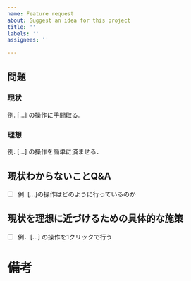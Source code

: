 ```yaml
---
name: Feature request
about: Suggest an idea for this project
title: ''
labels: ''
assignees: ''

---
```


## 問題
### 現状
例. [...] の操作に手間取る.

### 理想
例. [...] の操作を簡単に済ませる．

## 現状わからないことQ&A
- [ ] 例. [...]の操作はどのように行っているのか

## 現状を理想に近づけるための具体的な施策
- [ ] 例．[...] の操作を1クリックで行う

# 備考

